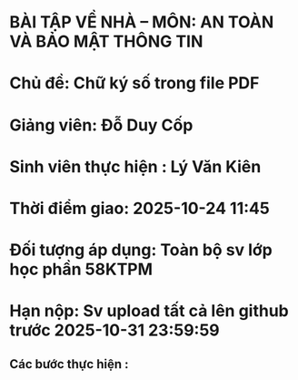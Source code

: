 # BÀI TẬP VỀ NHÀ – MÔN: AN TOÀN VÀ BẢO MẬT THÔNG TIN
  # Chủ đề: Chữ ký số trong file PDF
  # Giảng viên: Đỗ Duy Cốp
  # Sinh viên thực hiện : Lý Văn Kiên
  # Thời điểm giao: 2025-10-24 11:45
  # Đối tượng áp dụng: Toàn bộ sv lớp học phần 58KTPM
  # Hạn nộp: Sv upload tất cả lên github trước 2025-10-31 23:59:59


## Các bước thực hiện : 
